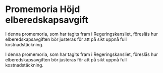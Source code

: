 # Promemoria Höjd elberedskapsavgift

I denna promemoria, som har tagits fram i Regeringskansliet, föreslås hur elberedskapsavgiften bör justeras för att på sikt uppnå full kostnadstäckning.

I denna promemoria, som har tagits fram i Regeringskansliet, föreslås hur elberedskapsavgiften bör justeras för att på sikt uppnå full kostnadstäckning.
